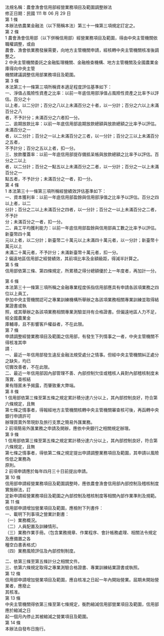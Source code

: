 法規名稱：農會漁會信用部經營業務項目及範圍調整辦法  
修正日期：民國 111 年 06 月 29 日  
第 1 條  
本辦法依農業金融法（以下簡稱本法）第三十一條第三項規定訂定之。  
第 2 條  
1 農會漁會信用部（以下併稱信用部）經營業務項目及範圍，得由中央主管機關依職權調整，或由  
農會、漁會依業務發展需要，向地方主管機關申請，經核轉中央主管機關核准後調整之。  
2 中央主管機關委託之金融監理機關、金融檢查機構、地方主管機關及全國農業金庫得向中央主管  
機關建議調整信用部業務項目及範圍。  
第 3 條  
本法第三十一條第三項所稱資本適足程度評估基準如下：  
一、淨值占風險性資產之比率：以前一年底信用部淨值占風險性資產之比率予以評估。百分之十  
以上者，以二分計；百分之八以上未滿百分之十者，以一分計；百分之六以上未滿百分之八  
者，不予計分；未滿百分之六者扣一分。  
二、逾期放款比率：以前一年底信用部逾期放款總額與放款總額之比率予以評估。未滿百分之一  
者，以二分計；百分之一以上未滿百分之三者，以一分計；百分之三以上未滿百分之五者，  
不予計分；百分之五以上者，扣一分。  
三、放款覆蓋率：以前一年底信用部提存備抵呆帳與放款總額之比率予以評估。百分之二以上  
者，以二分計；百分之一點五以上未滿百分之二者，以一分計；百分之一以上未滿百分之一  
點五者，不予計分；未滿百分之一者，扣一分。  
第 4 條  
1 本法第三十一條第三項所稱經營績效評估基準如下：  
一、資本獲利率：以前一年底信用部盈餘與信用部淨值之比率予以評估。百分之四以上者，以二  
分計；百分之二以上未滿百分之四者，以一分計；百分之一以上未滿百分之二者，不予計  
分；未滿百分之一者，扣一分。  
二、員工平均獲利能力：以前一年底信用部盈餘與信用部員工數之比率予以評估。新臺幣四十萬  
元以上者，以二分計；新臺幣二十萬元以上未滿四十萬元者，以一分計；新臺幣十萬元以上  
未滿二十萬元者，不予計分；未滿新臺幣十萬元者，扣一分。  
2 偏遠地區信用部之經營績效，其前項比率及金額級距，得減半計算之。  
第 5 條  
信用部依第三條、第四條規定，所累積之得分總額優於上一年度者，再加計一分。  


第 6 條  
本法第三十一條第三項所稱之金融專業程度係指信用部應具有申請各該項業務之四位以上員工，  
參加中央主管機關認可之專業訓練機構所舉辦之各該項業務相關專業訓練並取得結業證書或執  
照，或其舉辦之各該項業務相關專業測驗並持有合格證書。但偏遠地區人力不足，經全國農業金  
庫輔導，且不影響客戶權益者，不在此限。  
第 7 條  
申請調整經營業務項目及範圍之信用部，有發生下列情事之一者，中央主管機關不得核准其申  
請：  
一、最近一年信用部發生違反金融法規受處分之情事。但經中央主管機關糾正處分之缺失，均已  
切實改善者，不在此限。  
二、最近一年信用部因內部管理不善、內部控制欠佳或稽核人員對內部稽核制度未落實、查核結  
果有隱匿未予揭露，而肇致重大弊端。  
第 8 條  
1 信用部依第三條至第五條之規定累計積分達六分以上，其內部控制良好，符合第六條規定，且無  
第七條之情事者，得報經地方主管機關核轉中央主管機關審查核可後，再函轉中央銀行申請許可  
辦理買賣外幣現鈔及旅行支票之簡易外匯業務。  
2 前項簡易外匯業務之申請及開辦，應依中央銀行之相關規定辦理。  
第 9 條  
1 信用部依第三條至第五條之規定累計積分達六分以上，其內部控制良好，符合第六條規定，且無  
第七條之情事者，得依第二條之規定提出申請調整業務項目及範圍，其申請以風險性低之業務為  
原則。  
2 前項申請應於每年四月三十日前提出申請。  
第 10 條  
信用部申請經營業務項目及範圍調整時，應依農會漁會信用部內部控制及稽核制度實施辦法，訂  
定新申請經營業務項目及範圍之內部控制及稽核制度等相關內部作業準則及規範。  
第 11 條  
信用部申請增加營業項目及範圍，應檢附下列書件：  
一、載明下列事項之營業計劃書：  
（一）業務概況。  
（二）人員配置及訓練情形。  
（三）業務作業手冊。（包含業務規章、作業程序、會計帳務處理、相關法令規定及應備置之各  
種空白書表格式）  
（四）業務風險評估及內部控制制度。  


二、依第三條至第五條計分之相關文件。  
三、依第六條規定取得之專業測驗合格證書、專業訓練結業證書或執照。  
第 12 條  
信用部申請增加營業項目及範圍，應自核准之日起一年內開始營業。屆期未開始營業者，應廢止  
其核准。  
第 13 條  
中央主管機關得依第三條至第七條規定，衡酌縮減信用部營業項目及範圍，信用部應於縮減之日  
起一個月內停止其被縮減之營業項目及範圍。  
第 14 條  
本辦法自發布日施行。  


